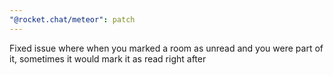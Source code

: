 ```yaml
---
"@rocket.chat/meteor": patch
---
```


Fixed issue where when you marked a room as unread and you were part of it, sometimes it would mark it as read right after

